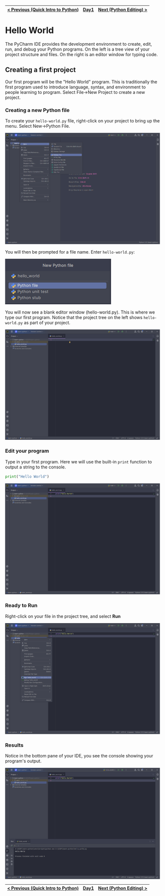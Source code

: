 | [< Previous (Quick Intro to Python)](PythonIntro.md) | [Day1](../README.md) | [Next (Python Editing) >](PythonEditing.md) |
|------------------------------------------------------|----------------------|---------------------------------------------|

# Hello World

The PyCharm IDE provides the development environment to create, edit, run, and debug your Python programs.
On the left is a tree view of your project structure and files. On the right is an editor window for typing
code.

## Creating a first project

Our first program will be the "Hello World" program. This is traditionally the first program used to introduce language,
syntax, and environment to people learning to program. Select File->New Project to create a new project.

### Creating a new Python file

To create your `hello-world.py` file, right-click on your project to bring up the menu.
Select New->Python File.

![New File Menu](.HelloWorld_images/new_file_menu.png)

You will then be prompted for a file name. Enter `hello-world.py`:

![New File Dialog](.HelloWorld_images/new_file.png)

You will now see a blank editor window (hello-world.py). This is where we type our first
program. Notice that the project tree on the left shows `hello-world.py` as part of your project.

![Empty File](.HelloWorld_images/empty_file.png)

### Edit your program

Type in your first program. Here we will use the built-in `print` function to output a string to the console.

```python
print("Hello World")
```

![First Program](.HelloWorld_images/first_program.png)

### Ready to Run

Right-click on your file in the project tree, and select **Run**

![Run Menu](.HelloWorld_images/run_first_program.png)

### Results

Notice in the bottom pane of your IDE, you see the console showing your program's output.

![Run Results](.HelloWorld_images/results.png)

| [< Previous (Quick Intro to Python)](PythonIntro.md) | [Day1](../README.md) | [Next (Python Editing) >](PythonEditing.md) |
|------------------------------------------------------|----------------------|---------------------------------------------|
